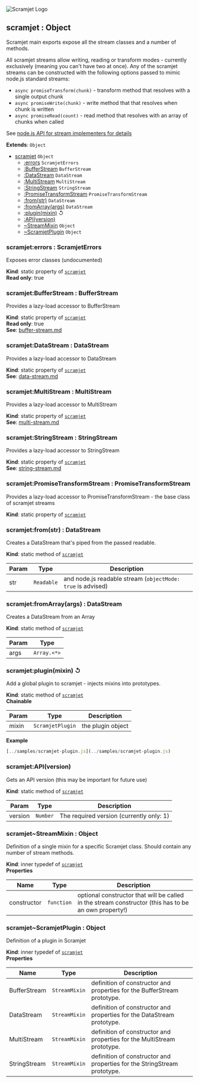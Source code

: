 ![Scramjet Logo](https://signicode.com/scramjet-logo-light.svg)

<a name="module_scramjet"></a>

## scramjet : Object
Scramjet main exports expose all the stream classes and a number of methods.

All scramjet streams allow writing, reading or transform modes - currently
exclusively (meaning you can't have two at once). Any of the scramjet streams
can be constructed with the following options passed to mimic node.js standard streams:

* `async promiseTransform(chunk)` - transform method that resolves with a single output chunk
* `async promiseWrite(chunk)` - write method that that resolves when chunk is written
* `async promiseRead(count)` - read method that resolves with an array of chunks when called

See [node.js API for stream implementers for details](https://nodejs.org/api/stream.html#stream_api_for_stream_implementers)

**Extends**: <code>Object</code>  

* [scramjet](#module_scramjet)  <code>Object</code>
    * [:errors](#module_scramjet.errors)  <code>ScramjetErrors</code>
    * [:BufferStream](#module_scramjet.BufferStream)  <code>BufferStream</code>
    * [:DataStream](#module_scramjet.DataStream)  <code>DataStream</code>
    * [:MultiStream](#module_scramjet.MultiStream)  <code>MultiStream</code>
    * [:StringStream](#module_scramjet.StringStream)  <code>StringStream</code>
    * [:PromiseTransformStream](#module_scramjet.PromiseTransformStream)  <code>PromiseTransformStream</code>
    * [:from(str)](#module_scramjet.from)  <code>DataStream</code>
    * [:fromArray(args)](#module_scramjet.fromArray)  <code>DataStream</code>
    * [:plugin(mixin)](#module_scramjet.plugin) ↺
    * [:API(version)](#module_scramjet.API)
    * [~StreamMixin](#module_scramjet..StreamMixin)  <code>Object</code>
    * [~ScramjetPlugin](#module_scramjet..ScramjetPlugin)  <code>Object</code>

<a name="module_scramjet.errors"></a>

### scramjet:errors : ScramjetErrors
Exposes error classes (undocumented)

**Kind**: static property of [<code>scramjet</code>](#module_scramjet)  
**Read only**: true  
<a name="module_scramjet.BufferStream"></a>

### scramjet:BufferStream : BufferStream
Provides a lazy-load accessor to BufferStream

**Kind**: static property of [<code>scramjet</code>](#module_scramjet)  
**Read only**: true  
**See**: [buffer-stream.md](buffer-stream.md)  
<a name="module_scramjet.DataStream"></a>

### scramjet:DataStream : DataStream
Provides a lazy-load accessor to DataStream

**Kind**: static property of [<code>scramjet</code>](#module_scramjet)  
**See**: [data-stream.md](data-stream.md)  
<a name="module_scramjet.MultiStream"></a>

### scramjet:MultiStream : MultiStream
Provides a lazy-load accessor to MultiStream

**Kind**: static property of [<code>scramjet</code>](#module_scramjet)  
**See**: [multi-stream.md](multi-stream.md)  
<a name="module_scramjet.StringStream"></a>

### scramjet:StringStream : StringStream
Provides a lazy-load accessor to StringStream

**Kind**: static property of [<code>scramjet</code>](#module_scramjet)  
**See**: [string-stream.md](string-stream.md)  
<a name="module_scramjet.PromiseTransformStream"></a>

### scramjet:PromiseTransformStream : PromiseTransformStream
Provides a lazy-load accessor to PromiseTransformStream - the base class of scramjet streams

**Kind**: static property of [<code>scramjet</code>](#module_scramjet)  
<a name="module_scramjet.from"></a>

### scramjet:from(str) : DataStream
Creates a DataStream that's piped from the passed readable.

**Kind**: static method of [<code>scramjet</code>](#module_scramjet)  

| Param | Type | Description |
| --- | --- | --- |
| str | <code>Readable</code> | and node.js readable stream (`objectMode: true` is advised) |

<a name="module_scramjet.fromArray"></a>

### scramjet:fromArray(args) : DataStream
Creates a DataStream from an Array

**Kind**: static method of [<code>scramjet</code>](#module_scramjet)  

| Param | Type |
| --- | --- |
| args | <code>Array.&lt;\*&gt;</code> | 

<a name="module_scramjet.plugin"></a>

### scramjet:plugin(mixin) ↺
Add a global plugin to scramjet - injects mixins into prototypes.

**Kind**: static method of [<code>scramjet</code>](#module_scramjet)  
**Chainable**  

| Param | Type | Description |
| --- | --- | --- |
| mixin | <code>ScramjetPlugin</code> | the plugin object |

**Example**  
```js
[../samples/scramjet-plugin.js](../samples/scramjet-plugin.js)
```
<a name="module_scramjet.API"></a>

### scramjet:API(version)
Gets an API version (this may be important for future use)

**Kind**: static method of [<code>scramjet</code>](#module_scramjet)  

| Param | Type | Description |
| --- | --- | --- |
| version | <code>Number</code> | The required version (currently only: 1) |

<a name="module_scramjet..StreamMixin"></a>

### scramjet~StreamMixin : Object
Definition of a single mixin for a specific Scramjet class. Should contain any number of stream methods.

**Kind**: inner typedef of [<code>scramjet</code>](#module_scramjet)  
**Properties**

| Name | Type | Description |
| --- | --- | --- |
| constructor | <code>function</code> | optional constructor that will be called in the stream constructor (this has to be an own property!) |

<a name="module_scramjet..ScramjetPlugin"></a>

### scramjet~ScramjetPlugin : Object
Definition of a plugin in Scramjet

**Kind**: inner typedef of [<code>scramjet</code>](#module_scramjet)  
**Properties**

| Name | Type | Description |
| --- | --- | --- |
| BufferStream | <code>StreamMixin</code> | definition of constructor and properties for the BufferStream prototype. |
| DataStream | <code>StreamMixin</code> | definition of constructor and properties for the DataStream prototype. |
| MultiStream | <code>StreamMixin</code> | definition of constructor and properties for the MultiStream prototype. |
| StringStream | <code>StreamMixin</code> | definition of constructor and properties for the StringStream prototype. |


